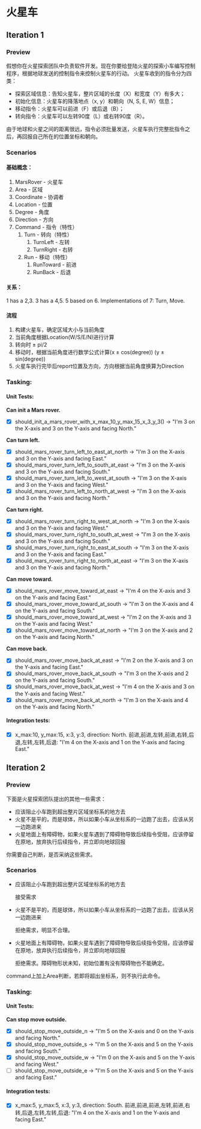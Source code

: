 # 火星车

## Iteration 1

### Preview

假想你在火星探索团队中负责软件开发。现在你要给登陆火星的探索小车编写控制程序，根据地球发送的控制指令来控制火星车的行动。 火星车收到的指令分为四类：

- 探索区域信息：告知火星车，整片区域的长度（X）和宽度（Y）有多大；
- 初始化信息：火星车的降落地点（x, y）和朝向（N, S, E, W）信息；
- 移动指令：火星车可以前进（F）或后退（B）；
- 转向指令：火星车可以左转90度（L）或右转90度（R）。

由于地球和火星之间的距离很远，指令必须批量发送，火星车执行完整批指令之后，再回报自己所在的位置坐标和朝向。

### Scenarios

#### 基础概念：

1. MarsRover - 火星车
2. Area - 区域
3. Coordinate - 协调者
4. Location - 位置
5. Degree - 角度
6. Direction - 方向
7. Command - 指令（特性）
    1. Turn - 转向（特性）
        1. TurnLeft - 左转
        2. TurnRight - 右转
    2. Run - 移动（特性）
        1. RunToward - 前进
        2. RunBack - 后退

#### 关系：

1 has a 2,3. 3 has a 4,5. 5 based on 6. Implementations of 7: Turn, Move.

#### 流程

1. 构建火星车，确定区域大小与当前角度
2. 当前角度根据Location(W/S/E/N)进行计算
3. 转向时 ± pi/2
4. 移动时，根据当前角度进行数学公式计算(x ± cos(degree)) (y ± sin(degree))
5. 火星车执行完毕后report位置及方向，方向根据当前角度换算为Direction

### Tasking:

#### Unit Tests:

**Can init a Mars rover.**

- [x] should_init_a_mars_rover_with_x_max_10_y_max_15_x_3_y_3() -> "I'm 3 on the X-axis and 3 on the Y-axis and facing
  North."

**Can turn left.**

- [x] should_mars_rover_turn_left_to_east_at_north -> "I'm 3 on the X-axis and 3 on the Y-axis and facing East."
- [x] should_mars_rover_turn_left_to_south_at_east -> "I'm 3 on the X-axis and 3 on the Y-axis and facing South."
- [x] should_mars_rover_turn_left_to_west_at_south -> "I'm 3 on the X-axis and 3 on the Y-axis and facing West."
- [x] should_mars_rover_turn_left_to_north_at_west -> "I'm 3 on the X-axis and 3 on the Y-axis and facing North."

**Can turn right.**

- [x] should_mars_rover_turn_right_to_west_at_north -> "I'm 3 on the X-axis and 3 on the Y-axis and facing West."
- [x] should_mars_rover_turn_right_to_south_at_west -> "I'm 3 on the X-axis and 3 on the Y-axis and facing South."
- [x] should_mars_rover_turn_right_to_east_at_south -> "I'm 3 on the X-axis and 3 on the Y-axis and facing East."
- [x] should_mars_rover_turn_right_to_north_at_east -> "I'm 3 on the X-axis and 3 on the Y-axis and facing North."

**Can move toward.**

- [x] should_mars_rover_move_toward_at_east -> "I'm 4 on the X-axis and 3 on the Y-axis and facing East."
- [x] should_mars_rover_move_toward_at_south -> "I'm 3 on the X-axis and 4 on the Y-axis and facing South."
- [x] should_mars_rover_move_toward_at_west -> "I'm 2 on the X-axis and 3 on the Y-axis and facing West."
- [x] should_mars_rover_move_toward_at_north -> "I'm 3 on the X-axis and 2 on the Y-axis and facing North."

**Can move back.**

- [x] should_mars_rover_move_back_at_east -> "I'm 2 on the X-axis and 3 on the Y-axis and facing East."
- [x] should_mars_rover_move_back_at_south -> "I'm 3 on the X-axis and 2 on the Y-axis and facing South."
- [x] should_mars_rover_move_back_at_west -> "I'm 4 on the X-axis and 3 on the Y-axis and facing West."
- [x] should_mars_rover_move_back_at_north -> "I'm 3 on the X-axis and 4 on the Y-axis and facing North."

#### Integration tests:

- [x] x_max:10, y_max:15, x:3, y:3, direction: North. 前进,前进,左转,前进,右转,后退,左转,左转,后退: "I'm 4 on the X-axis and 1 on the
  Y-axis and facing East."

## Iteration 2

### Preview

下面是火星探索团队提出的其他一些需求：

- 应该阻止小车跑到超出整片区域坐标系的地方去
- 火星不是平的，而是球体，所以如果小车从坐标系的一边跑了出去，应该从另一边跑进来
- 火星地面上有障碍物，如果火星车遇到了障碍物导致后续指令受阻，应该停留在原地，放弃执行后续指令，并立即向地球回报

你需要自己判断，是否采纳这些需求。

### Scenarios

- 应该阻止小车跑到超出整片区域坐标系的地方去

  接受需求
- 火星不是平的，而是球体，所以如果小车从坐标系的一边跑了出去，应该从另一边跑进来

  拒绝需求，明显不合理。
- 火星地面上有障碍物，如果火星车遇到了障碍物导致后续指令受阻，应该停留在原地，放弃执行后续指令，并立即向地球回报

  拒绝需求。障碍物形状未知，初始位置有没有障碍物也不能确定。

command上加上Area判断，若即将超出坐标系，则不执行此命令。

### Tasking:

#### Unit Tests:

**Can stop move outside.**

- [x] should_stop_move_outside_n -> "I'm 5 on the X-axis and 0 on the Y-axis and facing North."
- [x] should_stop_move_outside_s -> "I'm 5 on the X-axis and 5 on the Y-axis and facing South."
- [x] should_stop_move_outside_w -> "I'm 0 on the X-axis and 5 on the Y-axis and facing West."
- [ ] should_stop_move_outside_e -> "I'm 5 on the X-axis and 5 on the Y-axis and facing East."

#### Integration tests:

- [x] x_max:5, y_max:5, x:3, y:3, direction: South. 前进,前进,前进,左转,前进,右转,后退,左转,左转,后退:
  "I'm 4 on the X-axis and 1 on the Y-axis and facing East."
